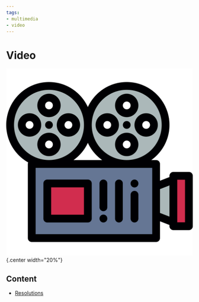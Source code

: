 ```yaml
---
tags:
- multimedia
- video
---
```

# Video
![](img/logo.svg){.center width="20%"}

## Content

- [Resolutions](resolutions.md)